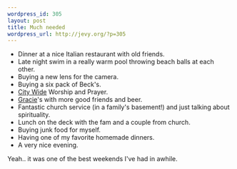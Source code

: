 ```yaml
--- 
wordpress_id: 305
layout: post
title: Much needed
wordpress_url: http://jevy.org/?p=305
---
```

<ul>
	<li>Dinner at a nice Italian restaurant with old friends.</li>
	<li>Late night swim in a really warm pool throwing beach balls at each other.</li>
	<li>Buying a new lens for the camera.</li>
	<li>Buying a six pack of Beck's.</li>
	<li><a href="http://citywide.ca/">City Wide</a> Worship and Prayer.</li>
	<li><a href="http://www.gracies.ca/">Gracie</a>'s with more good friends and beer.</li>
	<li>Fantastic church service (in a family's basement!) and just talking about spirituality.</li>
	<li>Lunch on the deck with the fam and a couple from church.</li>
	<li>Buying junk food for myself.</li>
	<li>Having one of my favorite homemade dinners.</li>
	<li>A very nice evening.</li>
</ul>
Yeah.. it was one of the best weekends I've had in awhile.
